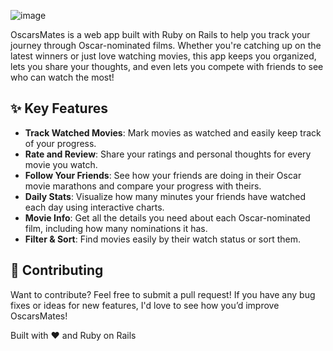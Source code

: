 ![image](https://github.com/user-attachments/assets/ad0937fd-8f2b-4e7c-a0ce-c4951af4f386)


OscarsMates is a web app built with Ruby on Rails to help you track your journey through Oscar-nominated films. Whether you're catching up on the latest winners or just love watching movies, this app keeps you organized, lets you share your thoughts, and even lets you compete with friends to see who can watch the most!

## ✨ Key Features
- **Track Watched Movies**: Mark movies as watched and easily keep track of your progress.
- **Rate and Review**: Share your ratings and personal thoughts for every movie you watch.
- **Follow Your Friends**: See how your friends are doing in their Oscar movie marathons and compare your progress with theirs.
- **Daily Stats**: Visualize how many minutes your friends have watched each day using interactive charts.
- **Movie Info**: Get all the details you need about each Oscar-nominated film, including how many nominations it has.
- **Filter & Sort**: Find movies easily by their watch status or sort them.

## 🤝 Contributing
Want to contribute? Feel free to submit a pull request! If you have any bug fixes or ideas for new features, I'd love to see how you’d improve OscarsMates!

Built with ❤️ and Ruby on Rails
